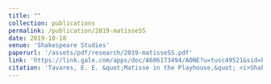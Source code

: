 ```yaml
---
title: ""
collection: publications
permalink: /publication/2019-matisseSS
date: 2019-10-18
venue: 'Shakespeare Studies'
paperurl: '/assets/pdf/research/2019-matisseSS.pdf'
link: 'https://link.gale.com/apps/doc/A606173494/AONE?u=tusc49521&sid=bookmark-AONE&xid=620984cf'
citation: 'Tavares, E. E. &quot;Matisse in the Playhouse,&quot; <i>Shakespeare Studies</i> 47: 127-33. doi:10.17613/7n2f-j853'
---
```

